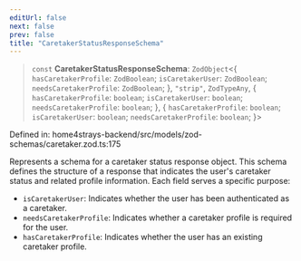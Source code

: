 ```yaml
---
editUrl: false
next: false
prev: false
title: "CaretakerStatusResponseSchema"
---
```


> `const` **CaretakerStatusResponseSchema**: `ZodObject`\<\{ `hasCaretakerProfile`: `ZodBoolean`; `isCaretakerUser`: `ZodBoolean`; `needsCaretakerProfile`: `ZodBoolean`; \}, `"strip"`, `ZodTypeAny`, \{ `hasCaretakerProfile`: `boolean`; `isCaretakerUser`: `boolean`; `needsCaretakerProfile`: `boolean`; \}, \{ `hasCaretakerProfile`: `boolean`; `isCaretakerUser`: `boolean`; `needsCaretakerProfile`: `boolean`; \}\>

Defined in: home4strays-backend/src/models/zod-schemas/caretaker.zod.ts:175

Represents a schema for a caretaker status response object.
This schema defines the structure of a response that indicates the user's caretaker status
and related profile information. Each field serves a specific purpose:
- `isCaretakerUser`: Indicates whether the user has been authenticated as a caretaker.
- `needsCaretakerProfile`: Indicates whether a caretaker profile is required for the user.
- `hasCaretakerProfile`: Indicates whether the user has an existing caretaker profile.
